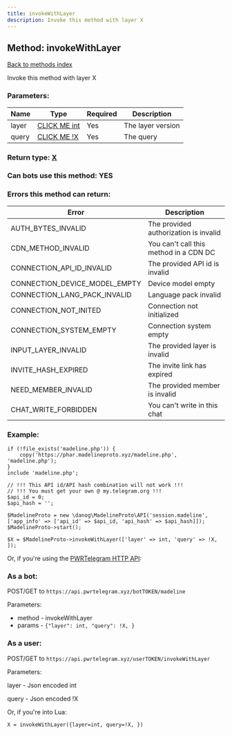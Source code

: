 ```yaml
---
title: invokeWithLayer
description: Invoke this method with layer X
---
```

## Method: invokeWithLayer  
[Back to methods index](index.md)


Invoke this method with layer X

### Parameters:

| Name     |    Type       | Required | Description |
|----------|---------------|----------|-------------|
|layer|[CLICK ME int](../types/int.md) | Yes|The layer version|
|query|[CLICK ME !X](../types/!X.md) | Yes|The query|


### Return type: [X](../types/X.md)

### Can bots use this method: **YES**


### Errors this method can return:

| Error    | Description   |
|----------|---------------|
|AUTH_BYTES_INVALID|The provided authorization is invalid|
|CDN_METHOD_INVALID|You can't call this method in a CDN DC|
|CONNECTION_API_ID_INVALID|The provided API id is invalid|
|CONNECTION_DEVICE_MODEL_EMPTY|Device model empty|
|CONNECTION_LANG_PACK_INVALID|Language pack invalid|
|CONNECTION_NOT_INITED|Connection not initialized|
|CONNECTION_SYSTEM_EMPTY|Connection system empty|
|INPUT_LAYER_INVALID|The provided layer is invalid|
|INVITE_HASH_EXPIRED|The invite link has expired|
|NEED_MEMBER_INVALID|The provided member is invalid|
|CHAT_WRITE_FORBIDDEN|You can't write in this chat|


### Example:


```
if (!file_exists('madeline.php')) {
    copy('https://phar.madelineproto.xyz/madeline.php', 'madeline.php');
}
include 'madeline.php';

// !!! This API id/API hash combination will not work !!!
// !!! You must get your own @ my.telegram.org !!!
$api_id = 0;
$api_hash = '';

$MadelineProto = new \danog\MadelineProto\API('session.madeline', ['app_info' => ['api_id' => $api_id, 'api_hash' => $api_hash]]);
$MadelineProto->start();

$X = $MadelineProto->invokeWithLayer(['layer' => int, 'query' => !X, ]);
```

Or, if you're using the [PWRTelegram HTTP API](https://pwrtelegram.xyz):

### As a bot:

POST/GET to `https://api.pwrtelegram.xyz/botTOKEN/madeline`

Parameters:

* method - invokeWithLayer
* params - `{"layer": int, "query": !X, }`



### As a user:

POST/GET to `https://api.pwrtelegram.xyz/userTOKEN/invokeWithLayer`

Parameters:

layer - Json encoded int

query - Json encoded !X




Or, if you're into Lua:

```
X = invokeWithLayer({layer=int, query=!X, })
```

